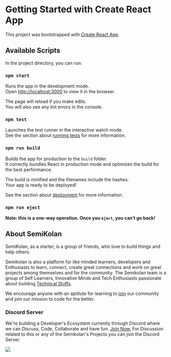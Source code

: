 # Getting Started with Create React App

This project was bootstrapped with [Create React App](https://github.com/facebook/create-react-app).

## Available Scripts

In the project directory, you can run:

### `npm start`

Runs the app in the development mode.\
Open [http://localhost:3000](http://localhost:3000) to view it in the browser.

The page will reload if you make edits.\
You will also see any lint errors in the console.

### `npm test`

Launches the test runner in the interactive watch mode.\
See the section about [running tests](https://facebook.github.io/create-react-app/docs/running-tests) for more information.

### `npm run build`

Builds the app for production to the `build` folder.\
It correctly bundles React in production mode and optimizes the build for the best performance.

The build is minified and the filenames include the hashes.\
Your app is ready to be deployed!

See the section about [deployment](https://facebook.github.io/create-react-app/docs/deployment) for more information.

### `npm run eject`

**Note: this is a one-way operation. Once you `eject`, you can’t go back!**

## About SemiKolan

SemiKolan, as a starter, is a group of friends, who love to build things and help others.

Semikolan is also a platform for like minded learners, developers and Enthusiasts to learn, connect, create great connections and work on great projects among themselves and for the community. The Semikolan team is a group of Self Learners, Innovative Minds and Tech Enthusiasts passionate about building [Technical Stuffs](https://semikolan.co/initiatives).

We encourage anyone with an aptitute for learning to [join](https://semikolan.co/join) our community and join our mission to code for the better.

### Discord Server

We're building a Developer's Ecosystem currently through Discord where we can Discuss, Code, Collaborate and have fun. [Join Now.](https://discord.semikolan.co)
For Discussion related to this or any of the Semikolan's Projects you can join the Discord Server.

![](https://img.shields.io/discord/849036512045039637?color=5865F2&logo=Discord&style=for-the-badge)
